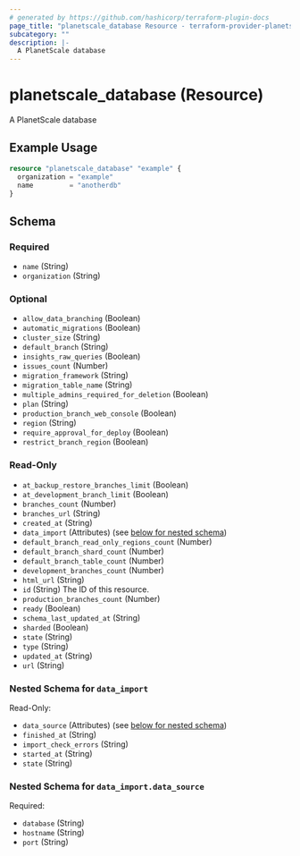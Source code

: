 ```yaml
---
# generated by https://github.com/hashicorp/terraform-plugin-docs
page_title: "planetscale_database Resource - terraform-provider-planetscale"
subcategory: ""
description: |-
  A PlanetScale database
---
```


# planetscale_database (Resource)

A PlanetScale database

## Example Usage

```terraform
resource "planetscale_database" "example" {
  organization = "example"
  name         = "anotherdb"
}
```

<!-- schema generated by tfplugindocs -->
## Schema

### Required

- `name` (String)
- `organization` (String)

### Optional

- `allow_data_branching` (Boolean)
- `automatic_migrations` (Boolean)
- `cluster_size` (String)
- `default_branch` (String)
- `insights_raw_queries` (Boolean)
- `issues_count` (Number)
- `migration_framework` (String)
- `migration_table_name` (String)
- `multiple_admins_required_for_deletion` (Boolean)
- `plan` (String)
- `production_branch_web_console` (Boolean)
- `region` (String)
- `require_approval_for_deploy` (Boolean)
- `restrict_branch_region` (Boolean)

### Read-Only

- `at_backup_restore_branches_limit` (Boolean)
- `at_development_branch_limit` (Boolean)
- `branches_count` (Number)
- `branches_url` (String)
- `created_at` (String)
- `data_import` (Attributes) (see [below for nested schema](#nestedatt--data_import))
- `default_branch_read_only_regions_count` (Number)
- `default_branch_shard_count` (Number)
- `default_branch_table_count` (Number)
- `development_branches_count` (Number)
- `html_url` (String)
- `id` (String) The ID of this resource.
- `production_branches_count` (Number)
- `ready` (Boolean)
- `schema_last_updated_at` (String)
- `sharded` (Boolean)
- `state` (String)
- `type` (String)
- `updated_at` (String)
- `url` (String)

<a id="nestedatt--data_import"></a>
### Nested Schema for `data_import`

Read-Only:

- `data_source` (Attributes) (see [below for nested schema](#nestedatt--data_import--data_source))
- `finished_at` (String)
- `import_check_errors` (String)
- `started_at` (String)
- `state` (String)

<a id="nestedatt--data_import--data_source"></a>
### Nested Schema for `data_import.data_source`

Required:

- `database` (String)
- `hostname` (String)
- `port` (String)
